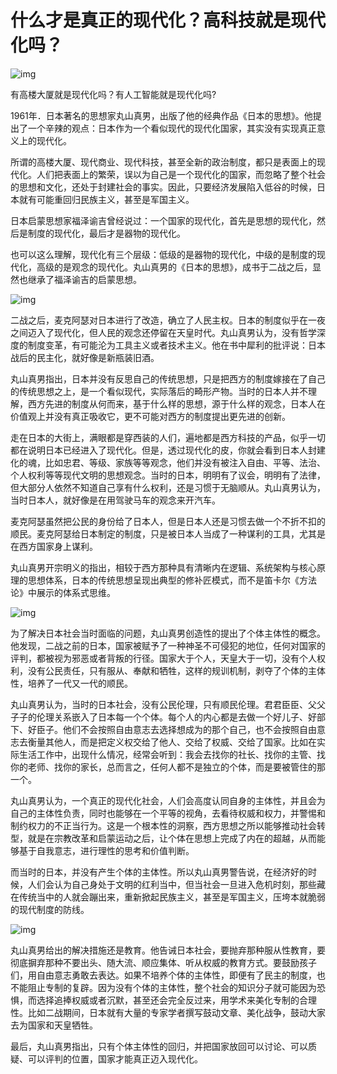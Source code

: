 # 什么才是真正的现代化？高科技就是现代化吗？

![img](https://mmbiz.qpic.cn/sz_mmbiz_png/GRickJYspryAQdkIU3Tupgk7aLcvIsLWNjYiaHl8Iicgzjt189iah5C9Yic6qDN1ALuIbdCDhLDc2rm38YCFA12P6Xg/640?wx_fmt=png)

有高楼大厦就是现代化吗？有人工智能就是现代化吗?

1961年．日本著名的思想家丸山真男，出版了他的经典作品《日本的思想》。他提出了一个辛辣的观点：日本作为一个看似现代的现代化国家，其实没有实现真正意义上的现代化。

所谓的高楼大厦、现代商业、现代科技，甚至全新的政治制度，都只是表面上的现代化。人们把表面上的繁荣，误以为自己是一个现代化的国家，而忽略了整个社会的思想和文化，还处于封建社会的事实。因此，只要经济发展陷入低谷的时候，日本就有可能重回归民族主义，甚至是军国主义。

日本启蒙思想家福泽谕吉曾经说过：一个国家的现代化，首先是思想的现代化，然后是制度的现代化，最后才是器物的现代化。

也可以这么理解，现代化有三个层级：低级的是器物的现代化，中级的是制度的现代化，高级的是观念的现代化。丸山真男的《日本的思想》，成书于二战之后，显然也继承了福泽谕吉的启蒙思想。

![img](https://mmbiz.qpic.cn/sz_mmbiz_png/k82K78vyqibd4ib4SDbFuYdO16r1mmSmRCicH7ofWicm0zynNCqJB9JC3Tn65XaHZyLuFNYH816c2Qo6vbwTSYKusA/640?wx_fmt=png&watermark=1)

二战之后，麦克阿瑟对日本进行了改造，确立了人民主权。日本的制度似乎在一夜之间迈入了现代化，但人民的观念还停留在天皇时代。丸山真男认为，没有哲学深度的制度变革，有可能沦为工具主义或者技术主义。他在书中犀利的批评说：日本战后的民主化，就好像是新瓶装旧酒。

丸山真男指出，日本并没有反思自己的传统思想，只是把西方的制度嫁接在了自己的传统思想之上，是一个看似现代，实际落后的畸形产物。当时的日本人并不理解，西方先进的制度从何而来，基于什么样的思想，源于什么样的观念，日本人在价值观上并没有真正吸收它，更不可能对西方的制度提出更先进的创新。

走在日本的大街上，满眼都是穿西装的人们，遍地都是西方科技的产品，似乎一切都在说明日本已经进入了现代化。但是，透过现代化的皮，你就会看到日本人封建化的魂，比如忠君、等级、家族等等观念，他们并没有被注入自由、平等、法治、个人权利等等现代文明的思想观念。当时的日本，明明有了议会，明明有了法律，但大部分人依然不知道自己享有什么权利，还是习惯于无脑顺从。丸山真男认为，当时日本人，就好像是在用驾驶马车的观念来开汽车。

麦克阿瑟虽然把公民的身份给了日本人，但是日本人还是习惯去做一个不折不扣的顺民。麦克阿瑟给日本制定的制度，只是被日本人当成了一种谋利的工具，尤其是在西方国家身上谋利。

丸山真男开宗明义的指出，相较于西方那种具有清晰内在逻辑、系统架构与核心原理的思想体系，日本的传统思想呈现出典型的修补匠模式，而不是笛卡尔《方法论》中展示的体系式思维。

![img](https://mmbiz.qpic.cn/sz_mmbiz_png/k82K78vyqibd4ib4SDbFuYdO16r1mmSmRCylkPd5Wq3s4appjXh8uL7yjbM7iad2ljjoQ4Zmt9Tyg8pMt9HUUo0qw/640?wx_fmt=png&watermark=1)

为了解决日本社会当时面临的问题，丸山真男创造性的提出了个体主体性的概念。他发现，二战之前的日本，国家被赋予了一种神圣不可侵犯的地位，任何对国家的评判，都被视为邪恶或者背叛的行径。国家大于个人，天皇大于一切，没有个人权利，没有公民责任，只有服从、奉献和牺牲，这样的规训机制，剥夺了个体的主体性，培养了一代又一代的顺民。

丸山真男认为，当时的日本社会，没有公民伦理，只有顺民伦理。君君臣臣、父父子子的伦理关系嵌入了日本每一个个体。每个人的内心都是去做一个好儿子、好部下、好臣子。他们不会按照自由意志去选择想成为的那个自己，也不会按照自由意志去衡量其他人，而是把定义权交给了他人、交给了权威、交给了国家。比如在实际生活工作中，出现什么情况，经常会听到：我会去找你的社长、找你的主管、找你的老师、找你的家长，总而言之，任何人都不是独立的个体，而是要被管住的那一个。

丸山真男认为，一个真正的现代化社会，人们会高度认同自身的主体性，并且会为自己的主体性负责，同时也能够在一个平等的视角，去看待权威和权力，并警惕和制约权力的不正当行为。这是一个根本性的洞察，西方思想之所以能够推动社会转型，就是在宗教改革和启蒙运动之后，让个体在思想上完成了内在的超越，从而能够基于自我意志，进行理性的思考和价值判断。

而当时的日本，并没有产生个体的主体性。所以丸山真男警告说，在经济好的时候，人们会认为自己身处于文明的红利当中，但当社会一旦进入危机时刻，那些藏在传统当中的人就会蹦出来，重新掀起民族主义，甚至是军国主义，压垮本就脆弱的现代制度的防线。

![img](https://mmbiz.qpic.cn/sz_mmbiz_jpg/k82K78vyqibd4ib4SDbFuYdO16r1mmSmRCrPa6KWTicqMpV4NSF9OrD6GDGia7XicxFNdTDYy6pkMngr1CpkA7676yg/640?wx_fmt=jpeg&watermark=1)

丸山真男给出的解决措施还是教育。他告诫日本社会，要抛弃那种服从性教育，要彻底摒弃那种不要出头、随大流、顺应集体、听从权威的教育方式。要鼓励孩子们，用自由意志勇敢去表达。如果不培养个体的主体性，即便有了民主的制度，也不能阻止专制的复辟。因为没有个体的主体性，整个社会的知识分子就可能因为恐惧，而选择追捧权威或者沉默，甚至还会完全反过来，用学术来美化专制的合理性。比如二战期间，日本就有大量的专家学者撰写鼓动文章、美化战争，鼓动大家去为国家和天皇牺牲。

最后，丸山真男指出，只有个体主体性的回归，并把国家放回可以讨论、可以质疑、可以评判的位置，国家才能真正迈入现代化。
